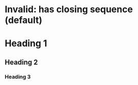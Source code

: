 
Invalid: has closing sequence (default)
===============================

# Heading 1 #
## Heading 2 ##
### Heading 3 ###
